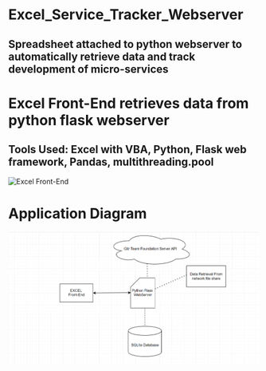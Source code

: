 # Excel_Service_Tracker_Webserver
<h2>Spreadsheet attached to python webserver to automatically retrieve data and track development of micro-services</h2>

<h1>Excel Front-End retrieves data from python flask webserver</h1>
<h2>Tools Used: Excel with VBA, Python, Flask web framework, Pandas, multithreading.pool</h2>
  
![Excel Front-End](picture.png)

<h1>Application Diagram</h1>

![Diagram](diagram.png)
